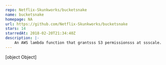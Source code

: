 ```yaml
---
repo: Netflix-Skunkworks/bucketsnake
name: bucketsnake
homepage: NA
url: https://github.com/Netflix-Skunkworks/bucketsnake
stars: 14
starredAt: 2018-02-20T21:34:40Z
description: |-
    An AWS lambda function that grantsss S3 permissionsss at ssscale.
---
```


[object Object]
